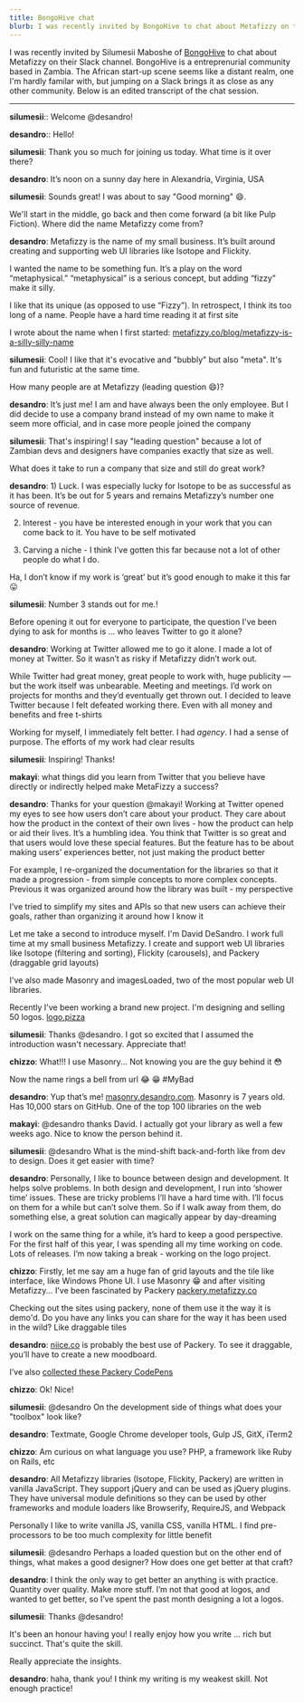 ```yaml
---
title: BongoHive chat
blurb: I was recently invited by BongoHive to chat about Metafizzy on their Slack channel.
---
```


I was recently invited by Silumesii Maboshe of [BongoHive](http://bongohive.co.zm/) to chat about Metafizzy on their Slack channel. BongoHive is a entreprenurial community based in Zambia. The African start-up scene seems like a distant realm, one I'm hardly familar with, but jumping on a Slack brings it as close as any other community. Below is an edited transcript of the chat session.

---

**silumesii**:: Welcome @desandro!

**desandro**:: Hello!

**silumesii**: Thank you so much for joining us today. What time is it over there?

**desandro**: It’s noon on a sunny day here in Alexandria, Virginia, USA

**silumesii**: Sounds great! I was about to say "Good morning" :smile:.

We'll start in the middle, go back and then come forward (a bit like Pulp Fiction). Where did the name Metafizzy come from?

**desandro**: Metafizzy is the name of my small business. It’s built around creating and supporting web UI libraries like Isotope and Flickity.

I wanted the name to be something fun. It’s a play on the word “metaphysical.” “metaphysical” is a serious concept, but adding “fizzy” make it silly.

I like that its unique (as opposed to use “Fizzy”). In retrospect, I think its too long of a name. People have a hard time reading it at first site

I wrote about the name when I first started: [metafizzy.co/blog/metafizzy-is-a-silly-silly-name](/blog/metafizzy-is-a-silly-silly-name)

**silumesii**: Cool! I like that it's evocative and "bubbly" but also "meta". It's fun and futuristic at the same time.

How many people are at Metafizzy (leading question :smile:)? 

**desandro**: It’s just me! I am and have always been the only employee. But I did decide to use a company brand instead of my own name to make it seem more official, and in case more people joined the company

**silumesii**: That's inspiring! I say "leading question" because a lot of Zambian devs and designers have companies exactly that size as well.

What does it take to run a company that size and still do great work?

**desandro**: 1) Luck. I was especially lucky for Isotope to be as successful as it has been. It’s be out for 5 years and remains Metafizzy’s number one source of revenue.

2) Interest - you have be interested enough in your work that you can come back to it. You have to be self motivated

3) Carving a niche - I think I’ve gotten this far because not a lot of other people do what I do.

Ha, I don’t know if my work is ‘great’ but it’s good enough to make it this far :stuck_out_tongue:

**silumesii**: Number 3 stands out for me.!

Before opening it out for everyone to participate, the question I've been dying to ask for months is ... who leaves Twitter to go it alone?

**desandro**: Working at Twitter allowed me to go it alone. I made a lot of money at Twitter. So it wasn’t as risky if Metafizzy didn’t work out.

While Twitter had great money, great people to work with, huge publicity — but the work itself was unbearable. Meeting and meetings. I’d work on projects for months and they’d eventually get thrown out. I decided to leave Twitter because I felt defeated working there. Even with all money and benefits and free t-shirts

Working for myself, I immediately felt better. I had _agency_. I had a sense of purpose. The efforts of my work had clear results

**silumesii**: Inspiring! Thanks!

**makayi**: what things did you learn from Twitter that you believe have directly or indirectly helped make MetaFizzy a success?

**desandro**: Thanks for your question @makayi! Working at Twitter opened my eyes to see how users don’t care about your product. They care about how the product in the context of their own lives - how the product can help or aid their lives. It’s a humbling idea. You think that Twitter is so great and that users would love these special features. But the feature has to be about making users’ experiences better, not just making the product better

For example, I re-organized the documentation for the libraries so that it made a progression - from simple concepts to more complex concepts. Previous it was organized around how the library was built - my perspective

I’ve tried to simplify my sites and APIs so that new users can achieve their goals, rather than organizing it around how I know it

Let me take a second to introduce myself. I'm David DeSandro. I work full time at my small business Metafizzy. I create and support web UI libraries like Isotope (filtering and sorting), Flickity (carousels), and Packery (draggable grid layouts)

I've also made Masonry and imagesLoaded, two of the most popular web UI libraries.

Recently I've been working a brand new project. I'm designing and selling 50 logos. [logo.pizza](http://logo.pizza)

**silumesii**: Thanks @desandro. I got so excited that I assumed the introduction wasn't necessary. Appreciate that!

**chizzo**: What!!! I use Masonry... Not knowing you are the guy behind it :flushed:

Now the name rings a bell from url :joy: :grin: #MyBad

**desandro**: Yup that’s me! [masonry.desandro.com](http://masonry.desandro.com/). Masonry is 7 years old. Has 10,000 stars on GitHub. One of the top 100 libraries on the web

**makayi**: @desandro thanks David. I actually got your library as well a few weeks ago.  Nice to know the person behind it.

**silumesii**: @desandro What is the mind-shift back-and-forth like from dev to design. Does it get easier with time?

**desandro**: Personally, I like to bounce between design and development. It helps solve problems. In both design and development, I run into ‘shower time’ issues. These are tricky problems I’ll have a hard time with. I’ll focus on them for a while but can’t solve them. So if I walk away from them, do something else, a great solution can magically appear by day-dreaming

I work on the same thing for a while, it’s hard to keep a good perspective. For the first half of this year, I was spending all my time working on code. Lots of releases. I’m now taking a break - working on the logo project.

**chizzo**: Firstly, let me say am a huge fan of grid layouts and the tile like interface, like Windows Phone UI. I use Masonry :grin: and after visiting Metafizzy... I've been fascinated by Packery [packery.metafizzy.co](http://packery.metafizzy.co)

Checking out the sites using packery, none of them use it the way it is demo'd. Do you have any links you can share for the way it has been used in the wild? Like draggable tiles

**desandro**: [niice.co](http://niice.co) is probably the best use of Packery. To see it draggable, you’ll have to create a new moodboard.

I’ve also [collected these Packery CodePens](http://codepen.io/collection/DRRLpZ)

**chizzo**: Ok! Nice!

**silumesii**: @desandro On the development side of things what does your "toolbox" look like?

**desandro**: Textmate, Google Chrome developer tools, Gulp JS, GitX, iTerm2

**chizzo**: Am curious on what language you use? PHP, a framework like Ruby on Rails, etc

**desandro**: All Metafizzy libraries (Isotope, Flickity, Packery) are written in vanilla JavaScript. They support jQuery and can be used as jQuery plugins. They have universal module definitions so they can be used by other frameworks and module loaders like Browserify, RequireJS, and Webpack

Personally I like to write vanilla JS, vanilla CSS, vanilla HTML. I find pre-processors to be too much complexity for little benefit

**silumesii**:  @desandro Perhaps a loaded question but on the other end of things, what makes a good designer? How does one get better at that craft?

**desandro**:  I think the only way to get better an anything is with practice. Quantity over quality. Make more stuff. I’m not that good at logos, and wanted to get better, so I’ve spent the past month designing a lot a logos.

**silumesii**: Thanks @desandro!

It's been an honour having you! I really enjoy how you write ... rich but succinct. That's quite the skill.

Really appreciate the insights.

**desandro**: haha, thank you! I think my writing is my weakest skill. Not enough practice!
